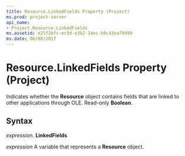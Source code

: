 ```yaml
---
title: Resource.LinkedFields Property (Project)
ms.prod: project-server
api_name:
- Project.Resource.LinkedFields
ms.assetid: e25f2bfc-ec5d-e3b2-14ec-b0c43ea79499
ms.date: 06/08/2017
---
```



# Resource.LinkedFields Property (Project)

Indicates whether the **Resource** object contains fields that are linked to other applications through OLE. Read-only **Boolean**.


## Syntax

 _expression_. **LinkedFields**

 _expression_ A variable that represents a **Resource** object.


